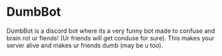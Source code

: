 # DumbBot
DumbBot is a discord bot where its a very funny bot made to confuse and brain rot ur fiends! (Ur friends will get conduse for sure). This makes your server alive and makes ur friends dumb (may be u too).
